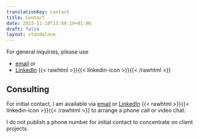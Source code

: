 ```yaml
---
translationKey: contact
title: Contact
date: 2023-11-10T13:59:19+01:00
draft: false
layout: standalone
---
```


For general inquiries, please use
- [email](mailto:kontakt@dmalo.de) or
- [LinkedIn](https://www.linkedin.com/in/dmalolepszy) {{< rawhtml >}}<a href="https://www.linkedin.com/in/dmalolepszy" style="text-decoration: none">{{< linkedin-icon >}}</a>{{< /rawhtml >}}

## Consulting
For initial contact, I am available via [email](mailto:kontakt@dmalo.de) or [LinkedIn](https://www.linkedin.com/in/dmalolepszy) {{< rawhtml >}}<a href="https://www.linkedin.com/in/dmalolepszy" style="text-decoration: none">{{< linkedin-icon >}}</a>{{< /rawhtml >}}&nbsp;to arrange a phone call or video chat.

I do not publish a phone number for initial contact to concentrate on client projects.
